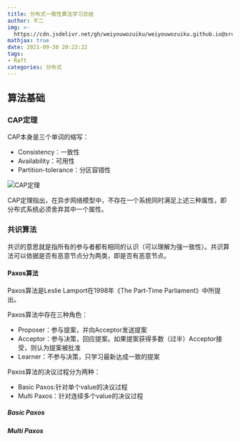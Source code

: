 ```yaml
---
title: 分布式一致性算法学习总结
author: 不二
img: >-
  https://cdn.jsdelivr.net/gh/weiyouwozuiku/weiyouwozuiku.github.io@src/source/_posts/PageImg/分布式/分布式一致性算法学习总结.jpg
mathjax: true
date: 2021-09-30 20:23:22
tags: 
- Raft
categories: 分布式
---
```


## 算法基础

### CAP定理

CAP本身是三个单词的缩写：

- Consistency：一致性
- Availability：可用性
- Partition-tolerance：分区容错性

![CAP定理](https://cdn.jsdelivr.net/gh/weiyouwozuiku/weiyouwozuiku.github.io@src/source/_posts/分布式/分布式一致性算法学习总结/CAP定理.png)

CAP定理指出，在异步网络模型中，不存在一个系统同时满足上述三种属性，即分布式系统必须舍弃其中一个属性。

### 共识算法

共识的意思就是指所有的参与者都有相同的认识（可以理解为强一致性）。共识算法可以依据是否有恶意节点分为两类，即是否有恶意节点。

#### Paxos算法

Paxos算法是Leslie Lamport在1998年《The Part-Time Parliament》中所提出。

Paxos算法中存在三种角色：

- Proposer：参与提案，并向Acceptor发送提案
- Acceptor：参与决策，回应提案。如果提案获得多数（过半）Acceptor接受，则认为提案被批准
- Learner：不参与决策，只学习最新达成一致的提案

Paxos算法的决议过程分为两种：

- Basic Paxos:针对单个value的决议过程
- Multi Paxos：针对连续多个value的决议过程

##### Basic Paxos



##### Multi Paxos

